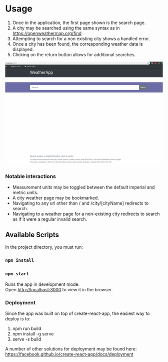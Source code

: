 
# Usage

1. Once in the application, the first page shown is the search page.
2. A city may be searched using the same syntax as in https://openweathermap.org/find
  1. Attempting to search for a non existing city shows a handled error.
3. Once a city has been found, the corresponding weather data is displayed.
4. Clicking on the return button allows for additional searches.

![Demo Gif](./weatherApp.gif?raw=true "Title")

### Notable interactions
* Measurement units may be toggled between the default imperial and metric units.
* A city weather page may be bookmarked.
* Navigating to any url other than / and /city/[cityName] redirects to search.
* Navigating to a weather page for a non-existing city redirects to search as if it were a regular invalid search.


## Available Scripts

In the project directory, you must run:

### `npm install`
### `npm start`

Runs the app in development mode.<br>
Open [http://localhost:3000](http://localhost:3000) to view it in the browser.


### Deployment

Since the app was built on top of create-react-app, the easiest way to deploy is to:

1. npm run build
2. npm install -g serve
3. serve -s build

A number of other solutions for deployment may be found here: https://facebook.github.io/create-react-app/docs/deployment

